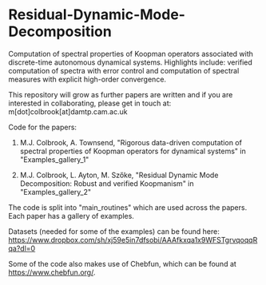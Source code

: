 # Residual-Dynamic-Mode-Decomposition

Computation of spectral properties of Koopman operators associated with discrete-time autonomous dynamical systems. Highlights include: verified computation of spectra with error control and computation of spectral measures with explicit high-order convergence.

This repository will grow as further papers are written and if you are interested in collaborating, please get in touch at: m[dot]colbrook[at]damtp.cam.ac.uk

Code for the papers:

1. M.J. Colbrook, A. Townsend, "Rigorous data-driven computation of spectral properties of Koopman operators for dynamical systems" in "Examples_gallery_1"

2. M.J. Colbrook, L. Ayton, M. Szőke, "Residual Dynamic Mode Decomposition: Robust and verified Koopmanism" in "Examples_gallery_2"

The code is split into "main_routines" which are used across the papers. Each paper has a gallery of examples. 

Datasets (needed for some of the examples) can be found here: https://www.dropbox.com/sh/xj59e5in7dfsobi/AAAfkxqa1x9WFSTgrvqoqqRqa?dl=0

Some of the code also makes use of Chebfun, which can be found at https://www.chebfun.org/.
